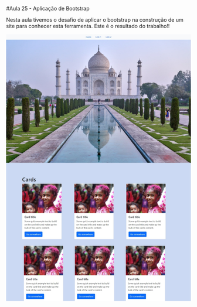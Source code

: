 #Aula 25 - Aplicação de Bootstrap

Nesta aula tivemos o desafio de aplicar o bootstrap na construção de um site para conhecer esta ferramenta.
Este é o resultado do trabalho!!

<img src="./Captura da Web_28-9-2021_222325_127.0.0.1.jpeg">